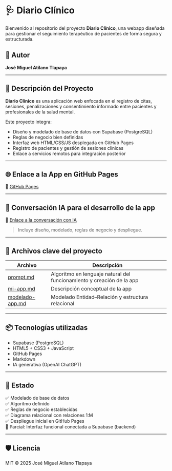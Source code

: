 # 🩺 Diario Clínico

Bienvenido al repositorio del proyecto **Diario Clínico**, una webapp diseñada para gestionar el seguimiento terapéutico de pacientes de forma segura y estructurada.

## 👤 Autor

**José Miguel Atilano Tlapaya**

---

## 📝 Descripción del Proyecto

**Diario Clínico** es una aplicación web enfocada en el registro de citas, sesiones, penalizaciones y consentimiento informado entre pacientes y profesionales de la salud mental.

Este proyecto integra:
- Diseño y modelado de base de datos con Supabase (PostgreSQL)
- Reglas de negocio bien definidas
- Interfaz web HTML/CSS/JS desplegada en GitHub Pages
- Registro de pacientes y gestión de sesiones clínicas
- Enlace a servicios remotos para integración posterior

---

## 🌐 Enlace a la App en GitHub Pages

🔗 [GitHub Pages](https://miguelatila.github.io/diarioClinico/)

---

## 🤖 Conversación IA para el desarrollo de la app

🧠 [Enlace a la conversación con IA]()

> Incluye diseño, modelado, reglas de negocio y despliegue.

---

## 📜 Archivos clave del proyecto

| Archivo | Descripción |
|--------|-------------|
| [prompt.md](/docs/prompt.md) | Algoritmo en lenguaje natural del funcionamiento y creación de la app |
| [mi-app.md](/docs/mi-app.md) | Descripción conceptual de la app |
| [modelado-app.md](/docs/modelado-app.md) | Modelado Entidad–Relación y estructura relacional |

---

## 📦 Tecnologías utilizadas

- Supabase (PostgreSQL)
- HTML5 + CSS3 + JavaScript
- GitHub Pages
- Markdown
- IA generativa (OpenAI ChatGPT)

---

## 📌 Estado

✅ Modelado de base de datos  
✅ Algoritmo definido  
✅ Reglas de negocio establecidas  
✅ Diagrama relacional con relaciones 1:M  
✅ Despliegue inicial en GitHub Pages  
🚧 Parcial: Interfaz funcional conectada a Supabase (backend)

---

## 🛡️ Licencia

MIT © 2025 José Miguel Atilano Tlapaya